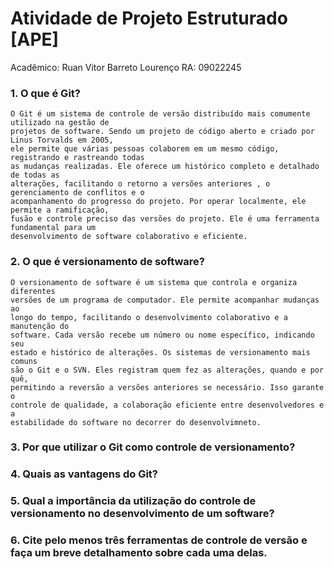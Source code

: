 ﻿# Atividade de Projeto Estruturado [APE]

Acadêmico: Ruan Vitor Barreto Lourenço
RA: 09022245


### 1. O que é Git?
	O Git é um sistema de controle de versão distribuído mais comumente utilizado na gestão de
	projetos de software. Sendo um projeto de código aberto e criado por Linus Torvalds em 2005,
	ele permite que várias pessoas colaborem em um mesmo código, registrando e rastreando todas
	as mudanças realizadas. Ele oferece um histórico completo e detalhado de todas as 
	alterações, facilitando o retorno a versões anteriores , o gerenciamento de conflitos e o 
	acompanhamento do progresso do projeto. Por operar localmente, ele permite a ramificação, 
	fusão e controle preciso das versões do projeto. Ele é uma ferramenta fundamental para um 
	desenvolvimento de software colaborativo e eficiente.

### 2. O que é versionamento de software?
	O versionamento de software é um sistema que controla e organiza diferentes 
	versões de um programa de computador. Ele permite acompanhar mudanças ao 
	longo do tempo, facilitando o desenvolvimento colaborativo e a manutenção do 
	software. Cada versão recebe um número ou nome específico, indicando seu 
	estado e histórico de alterações. Os sistemas de versionamento mais comuns 
	são o Git e o SVN. Eles registram quem fez as alterações, quando e por quê, 
	permitindo a reversão a versões anteriores se necessário. Isso garante o 
	controle de qualidade, a colaboração eficiente entre desenvolvedores e a 
	estabilidade do software no decorrer do desenvolvimneto.

### 3. Por que utilizar o Git como controle de versionamento?

### 4. Quais as vantagens do Git?

### 5. Qual a importância da utilização do controle de versionamento no desenvolvimento de um software?

### 6. Cite pelo menos três ferramentas de controle de versão e faça um breve detalhamento sobre cada uma delas.
